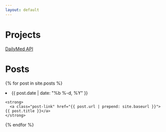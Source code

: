 ```yaml
---
layout: default
---
```


# Projects

[DailyMed API](https://github.com/coderxio/dailymed-api)

# Posts

{% for post in site.posts %}
  <li>
    <span class="post-meta">{{ post.date | date: "%b %-d, %Y" }}</span>

    <strong>
      <a class="post-link" href="{{ post.url | prepend: site.baseurl }}">{{ post.title }}</a>
    </strong>
  </li>
{% endfor %}
